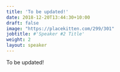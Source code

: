 ```yaml
---
title: 'To be updated!'
date: 2018-12-20T13:44:30+10:00
draft: false
image: "https://placekitten.com/299/301"
jobtitle: #'Speaker #2 Title'
weight: 2
layout: speaker
---
```

To be updated!